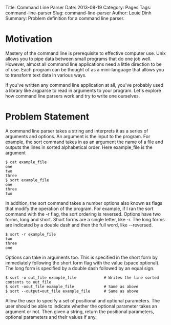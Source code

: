 Title: Command Line Parser
Date: 2013-08-19
Category: Pages
Tags: command-line-parser
Slug: command-line-parser
Author: Louie Dinh
Summary: Problem definition for a command line parser.

Motivation
==========

Mastery of the command line is prerequisite to effective computer use. Unix allows you to pipe data between
small programs that do one job well. However, almost all command line applications need a little direction
to be of use. Each program can be thought of as a mini-language that allows you to transform text data
in various ways.

If you've written any command line application at all, you've probably used a library like argparse to
read in arguments to your program. Let's explore how command line parsers work and try to write one ourselves.

Problem Statement
=================

A command line parser takes a string and interprets it as a series of arguments and options. An argument is
the input to the program. For example, the sort command takes in as an argument the name of a file and 
outputs the lines in sorted alphabetical order. Here example_file is the argument

    $ cat example_file
    one
    two
    three
    $ sort example_file
    one
    three
    two

In addition, the sort command takes a number options also known as flags that modify the operation
of the program. For example, if I ran the sort command with the -r flag, the sort ordering is reversed.
Options have two forms, long and short. Short forms are a single letter, like -r. The long forms
are indicated by a double dash and then the full word, like --reversed.

    $ sort -r example_file
    two
    three
    one

Options can take in arguments too. This is specified in the short form by immediately following
the short form flag with the value (space optional). The long form is specified by a double dash
followed by an equal sign.

    $ sort -o out_file example_file            # Writes the line sorted contents to out_file
    $ sort -oout_file example_file             # Same as above
    $ sort --output=out_file example_file      # Same as above

Allow the user to specify a set of positional and optional parameters. The user should be
able to indicate whether the optional parameter takes an argument or not. Then given a string,
return the positional parameters, optional parameters and their values if any.
